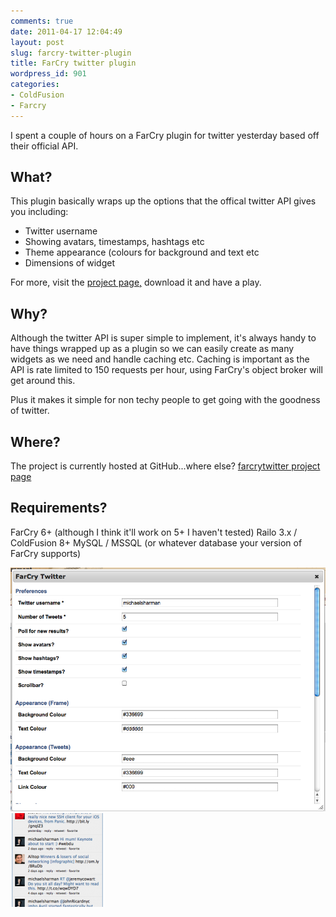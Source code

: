 ```yaml
---
comments: true
date: 2011-04-17 12:04:49
layout: post
slug: farcry-twitter-plugin
title: FarCry twitter plugin
wordpress_id: 901
categories:
- ColdFusion
- Farcry
---
```


I spent a couple of hours on a FarCry plugin for twitter yesterday based off their official API.

## What?
This plugin basically wraps up the options that the offical twitter API gives you including:

* Twitter username
* Showing avatars, timestamps, hashtags etc
* Theme appearance (colours for background and text etc
* Dimensions of widget

For more, visit the [project page,](https://github.com/michaelsharman/farcrytwitter) download it and have a play.

## Why?
Although the twitter API is super simple to implement, it's always handy to have things wrapped up as a plugin so we can easily create as many widgets as we need and handle caching etc. Caching is important as the API is rate limited to 150 requests per hour, using FarCry's object broker will get around this.

Plus it makes it simple for non techy people to get going with the goodness of twitter.

## Where?
The project is currently hosted at GitHub...where else?
[farcrytwitter project page](https://github.com/michaelsharman/farcrytwitter)

## Requirements?
FarCry 6+ (although I think it'll work on 5+ I haven't tested)
Railo 3.x / ColdFusion 8+
MySQL / MSSQL (or whatever database your version of FarCry supports)

![](/images/uploads/2011/04/publishingrule.png)
![](/images/uploads/2011/04/widgetsample-150x150.png)
